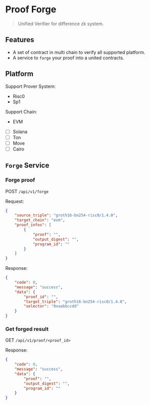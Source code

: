 # Proof Forge

> Unified Verifier for difference zk system.

## Features

- A set of contract in multi chain to verify all supported platform.
- A service to `forge` your proof into a united contracts.

## Platform

Support Prover System:

- Risc0
- Sp1

Support Chain:

- EVM
- [ ] Solana
- [ ] Ton
- [ ] Move
- [ ] Cairo

## `Forge` Service

### Forge proof

POST `/api/v1/forge`

Request:

```json
{
	"source_triple": "groth16-bn254-risc0/1.4.0",
	"target_chain": "evm",
	"proof_infos": [
		{
		    "proof": "",
		    "output_digest": "",
		    "program_id": ""
	    }
    ]
}
```

Response:

```json
{
	"code": 0,
	"message": "success",
	"data": {
	    "proof_id": "",
	    "target_triple": "groth16-bn254-risc0/1.4.0",
	    "selector": "0xaabbccdd"
    }
}
```

### Get forged result

GET `/api/v1/proof/<proof_id>`

Response:

```json
{
	"code": 0,
	"message": "success",
	"data": {
	    "proof": "",
	    "output_digest": "",
	    "program_id": ""
    }
}
```

